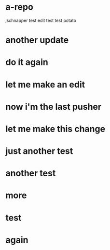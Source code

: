 # a-repo
jschnapper
test
edit
test
test
potato

# another update

# do it again

# let me make an edit

# now i'm the last pusher

# let me make this change

# just another test

# another test

# more

# test

# again
